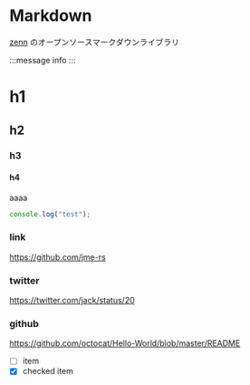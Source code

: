 # Markdown

[zenn](https://github.com/zenn-dev/zenn-editor) のオープンソースマークダウンライブラリ

:::message
info
:::

# h1

## h2

### h3

#### h4

aaaa

```ts:test.ts
console.log("test");
```

### link

https://github.com/jme-rs

### twitter

https://twitter.com/jack/status/20

### github

https://github.com/octocat/Hello-World/blob/master/README

- [ ] item
- [x] checked item